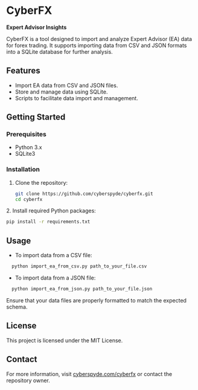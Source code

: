 # CyberFX

**Expert Advisor Insights**

CyberFX is a tool designed to import and analyze Expert Advisor (EA) data for forex trading. It supports importing data from CSV and JSON formats into a SQLite database for further analysis.

## Features

* Import EA data from CSV and JSON files.
* Store and manage data using SQLite.
* Scripts to facilitate data import and management.

## Getting Started

### Prerequisites

* Python 3.x
* SQLite3

### Installation

1. Clone the repository:

   ```bash
   git clone https://github.com/cyberspyde/cyberfx.git
   cd cyberfx
   ```


2\. Install required Python packages:

```bash
pip install -r requirements.txt
```



## Usage

* To import data from a CSV file:

```bash
  python import_ea_from_csv.py path_to_your_file.csv
```



* To import data from a JSON file:

```bash
  python import_ea_from_json.py path_to_your_file.json
```



Ensure that your data files are properly formatted to match the expected schema.

## License

This project is licensed under the MIT License.

## Contact

For more information, visit [cyberspyde.com/cyberfx](https://cyberspyde.com/cyberfx) or contact the repository owner.
